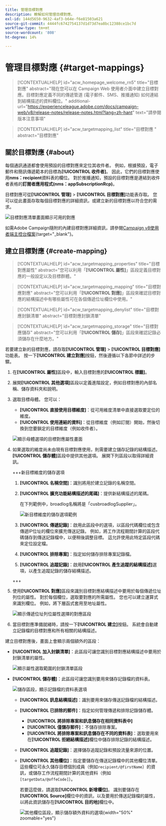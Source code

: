 ```yaml
---
title: 管理目標對應
description: 瞭解如何管理目標對應。
exl-id: 144d5650-9632-4af3-b64e-f6e81503a621
source-git-commit: 4444fc6742754137d1d73d7ea8bc12388ce1bc7d
workflow-type: tm+mt
source-wordcount: '808'
ht-degree: 14%

---
```


# 管理目標對應 {#target-mappings}

>[!CONTEXTUALHELP]
>id="acw_homepage_welcome_rn5"
>title="目標對應"
>abstract="現在您可以在 Campaign Web 使用者介面中建立目標對應。目標對應定義不同的傳遞管道 (電子郵件、SMS、推播通知) 如何連結到結構描述的資料欄位。"
>additional-url="https://experienceleague.adobe.com/docs/campaign-web/v8/release-notes/release-notes.html?lang=zh-hant" text="請參閱版本注意事項"

>[!CONTEXTUALHELP]
>id="acw_targetmapping_list"
>title="目標對應 "
>abstract="目標對應"

## 關於目標對應 {#about}

每個通訊通道都會使用預設的目標對應來定位其收件者。 例如，根據預設，電子郵件和簡訊傳遞範本的目標為&#x200B;**[!UICONTROL 收件者]**。 因此，它們的目標對應使用&#x200B;**nms：recipient**&#x200B;資料表的欄位。 對於推播通知，預設的目標對應是連結到收件者表格的&#x200B;**訂閱者應用程式(nms：appSubscriptionRcp)**。

目標對應可從&#x200B;**[!UICONTROL 管理]** > **[!UICONTROL 目標對應]**&#x200B;功能表存取。 您可以從此畫面存取每個目標對應的詳細資訊，或建立新的目標對應以符合您的需求。

![目標對應清單畫面顯示可用的對應](assets/target-mappings-list.png)

如需Adobe Campaign隨附的內建目標對應詳細資訊，請參閱[Campaign v8使用者端主控台檔案](https://experienceleague.adobe.com/docs/campaign/campaign-v8/audience/add-profiles/target-mappings.html?lang=zh-Hant){target="_blank"}。

## 建立目標對應 {#create-mapping}

>[!CONTEXTUALHELP]
>id="acw_targetmapping_properties"
>title="目標對應屬性"
>abstract="您可以利用「**[!UICONTROL 屬性]**」區段定義目標對應的一般設定以及目標群體。"

>[!CONTEXTUALHELP]
>id="acw_targetmapping_mapping"
>title="目標對應對應"
>abstract="您可以利用「**[!UICONTROL 對應]**」區段來確認目標對應的結構描述中有哪些屬性可在各個傳遞位址欄位中使用。"

>[!CONTEXTUALHELP]
>id="acw_targetmapping_denylist"
>title="目標對應封鎖清單"
>abstract="目標對應封鎖清單"

>[!CONTEXTUALHELP]
>id="acw_targetmapping_storage"
>title="目標對應儲存"
>abstract="您可以利用「**[!UICONTROL 儲存]**」區段來確認記錄必須儲存在什麼地方。"

若要建立新的目標對應，請存取&#x200B;**[!UICONTROL 管理]** > **[!UICONTROL 目標對應]**&#x200B;功能表。 按一下&#x200B;**[!UICONTROL 建立對應]**&#x200B;按鈕，然後遵循以下各節中詳述的步驟。

1. 在&#x200B;**[!UICONTROL 屬性]**&#x200B;區段中，輸入目標對應的&#x200B;**[!UICONTROL 標籤]**。

1. 展開&#x200B;**[!UICONTROL 其他選項]**&#x200B;區段以定義進階設定，例如目標對應的內部名稱、儲存資料夾和說明。

1. 選取目標母體。 您可以：

   * **[!UICONTROL 直接使用目標維度]**：從可用維度清單中直接選取要定位的維度。
   * **[!UICONTROL 使用連結的資料]**：從目標維度（例如訂閱）開始，然後切換到您要鎖定的目標維度（例如收件者）。

   ![顯示母體選項的目標對應屬性畫面](assets/target-mappings-properties.png)

1. 如果選取的維度尚未由現有目標對應使用，則需要建立儲存記錄的結構描述。 **[!UICONTROL 儲存體]**&#x200B;區段中提供其他選項。 展開下列區段以取得詳細資訊。

   +++新目標維度的儲存選項

   1. **[!UICONTROL 名稱空間]**：識別將用於建立記錄的名稱空間。
   1. **[!UICONTROL 擴充功能結構描述的尾碼]**：提供新結構描述的尾碼。

      在下列範例中，broadlog名稱將是「cusbroadlogSupplier」。

      ![新目標維度的儲存選項範例](assets/target-mappings-new.png)

   1. **[!UICONTROL 傳遞記錄]**：啟用此區段中的選項，以區段代碼欄位或包含傳遞IP位址的欄位來擴充傳送記錄。 例如，將工作流程期間計算的區段代碼儲存到傳送記錄檔中，以便稍後調整目標。 這允許使用此特定區段代碼來定位設定檔。

   1. **[!UICONTROL 排除專案]**：指定如何儲存排除專案記錄檔。

   1. **[!UICONTROL 追蹤記錄]**：啟用&#x200B;**[!UICONTROL 產生追蹤的結構描述]**&#x200B;選項，以產生追蹤記錄的儲存結構描述。

   +++

1. 使用&#x200B;**[!UICONTROL 對應]**&#x200B;區段來識別目標對應結構描述中要用於每個傳遞位址列位的屬性。 對於每個欄位，選取要對應的所需屬性。 您也可以建立運算式來識別欄位。 例如，將下層函式套用至地址屬性。

   ![顯示傳遞位址列位屬性選擇的對應區段](assets/target-mappings-mapping.png)

1. 當目標對應準備就緒時，請按一下&#x200B;**[!UICONTROL 建立]**&#x200B;按鈕。 系統會自動建立記錄檔的目標對應和所有相關的結構描述。

建立目標對應後，畫面上會顯示兩個額外的區段：

* **[!UICONTROL 加入封鎖清單]**：此區段可讓您識別目標對應結構描述中要用於封鎖清單的屬性。

  ![顯示屬性選取範圍的封鎖清單區段](assets/target-mappings-denylisting.png)

* **[!UICONTROL 儲存體]**：此區段可讓您識別要用來儲存記錄檔的資料表。

  ![儲存區段，顯示記錄檔的資料表選項](assets/target-mappings-storage.png)

   * **[!UICONTROL 訊息結構描述]**：識別要用來儲存傳送記錄檔的結構描述。
   * **[!UICONTROL 已排除的郵件]**：指定如何管理傳遞和排除記錄儲存體。

      * **[!UICONTROL 將排除專案和訊息儲存在相同資料表中]**
      * **[!UICONTROL 僅儲存郵件]**：不儲存排除專案。
      * **[!UICONTROL 將排除專案和訊息儲存在不同的資料表]**：選取要用來在&#x200B;**[!UICONTROL 拒絕結構描述]**&#x200B;欄位中儲存排除記錄的結構描述。

   * **[!UICONTROL 追蹤記錄]**：選擇儲存追蹤記錄和預設流量來源的位置。
   * **[!UICONTROL 其他欄位]**：指定要儲存在傳送記錄檔中的其他欄位清單。 這些欄位可永久儲存目標個別成員（例如`recipient/@firstName`）的資訊，或儲存工作流程期間計算的其他資料（例如`[targetData/@offeCode]`）。

     若要這麼做，請選取&#x200B;**[!UICONTROL 新增欄位]**。 識別要儲存在&#x200B;**[!UICONTROL Source]**&#x200B;欄位中的資訊，以及要用於傳送記錄檔的屬性，以將此資訊儲存在&#x200B;**[!UICONTROL 目的地]**&#x200B;欄位中。

     ![其他欄位區段，顯示儲存額外資料的選項](assets/target-mappings-additional.png){width="50%" zoomable="yes"}